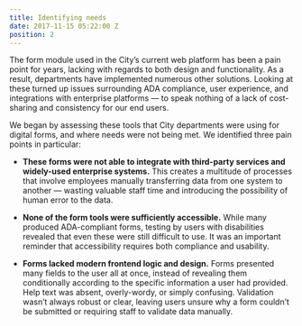 ```yaml
---
title: Identifying needs
date: 2017-11-15 05:22:00 Z
position: 2
---
```


The form module used in the City’s current web platform has been a pain point for years, lacking with regards to both design and functionality. As a result, departments have implemented numerous other solutions. Looking at these turned up issues surrounding ADA compliance, user experience, and integrations with enterprise platforms — to speak nothing of a lack of cost-sharing and consistency for our end users.

We began by assessing these tools that City departments were using for digital forms, and where needs were not being met. We identified three pain points in particular:

* **These forms were not able to integrate with third-party services and widely-used enterprise systems.** This creates a multitude of processes that involve employees manually transferring data from one system to another — wasting valuable staff time and introducing the possibility of human error to the data. 

* **None of the form tools were sufficiently accessible.** While many produced ADA-compliant forms, testing by users with disabilities revealed that even these were still difficult to use. It was an important reminder that accessibility requires both compliance and usability.

* **Forms lacked modern frontend logic and design.** Forms presented many fields to the user all at once, instead of revealing them conditionally according to the specific information a user had provided. Help text was absent, overly-wordy, or simply confusing. Validation wasn’t always robust or clear, leaving users unsure why a form couldn’t be submitted or requiring staff to validate data manually.